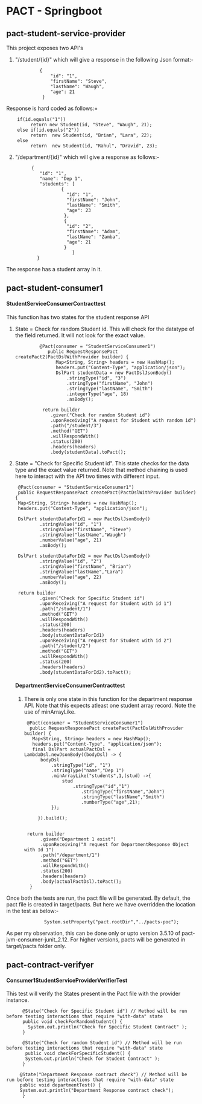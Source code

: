# PACT - Springboot

## pact-student-service-provider

This project exposes two API's
1) "/student/{id}" which will give a response in the following Json format:-

                {
                    "id": "1",
                    "firstName": "Steve",
                    "lastName": "Waugh",
                    "age": 21
                 }

Response is hard coded as follows:=

        if(id.equals("1"))
             return new Student(id, "Steve", "Waugh", 21);
        else if(id.equals("2"))
             return  new Student(id, "Brian", "Lara", 22);
        else
             return  new Student(id, "Rahul", "Dravid", 23);

2) "/department/{id}" which will give a response as follows:-

             {
                "id": "1",
                "name": "Dep 1",
                "students": [
                        {
                          "id": "1",
                          "firstName": "John",
                          "lastName": "Smith",
                          "age": 23
                         },
                         {
                          "id": "2",
                          "firstName": "Adam",
                          "lastName": "Zamba",
                          "age": 21
                         }
                            ]
               }
The response has a student array in it.

## pact-student-consumer1

#### StudentServiceConsumerContracttest

This function has two states for the student response API

1. State = Check for random Student id. This will check for the datatype of the field returned. It will not look for the exact value.

                
                @Pact(consumer = "StudentServiceConsumer1")
                   public RequestResponsePact createPact2(PactDslWithProvider builder) {
                      Map<String, String> headers = new HashMap();
                      headers.put("Content-Type", "application/json");
                      DslPart studentData = new PactDslJsonBody()
                          .stringType("id", "3")
                          .stringType("firstName", "John")
                          .stringType("lastName", "Smith")
                          .integerType("age", 18)
                          .asBody();

                 return builder
                    .given("Check for random Student id")
                    .uponReceiving("A request for Student with random id")
                    .path("/student/3")
                    .method("GET")
                    .willRespondWith()
                    .status(200)
                    .headers(headers)
                    .body(studentData).toPact();
                 

2. State = "Check for Specific Student id". This state checks for the data type and the exact value returned. Note that method chaining is used here to interact with the API two times with different input.

        @Pact(consumer = "StudentServiceConsumer1")
        public RequestResponsePact createPact(PactDslWithProvider builder) {
        Map<String, String> headers = new HashMap();
        headers.put("Content-Type", "application/json");

        DslPart studentDataForId1 = new PactDslJsonBody()
                .stringValue("id", "1")
                .stringValue("firstName", "Steve")
                .stringValue("lastName","Waugh")
                .numberValue("age", 21)
                .asBody();

        DslPart studentDataForId2 = new PactDslJsonBody()
                .stringValue("id", "2")
                .stringValue("firstName", "Brian")
                .stringValue("lastName","Lara")
                .numberValue("age", 22)
                .asBody();

        return builder
                .given("Check for Specific Student id")
                .uponReceiving("A request for Student with id 1")
                .path("/student/1")
                .method("GET")
                .willRespondWith()
                .status(200)
                .headers(headers)
                .body(studentDataForId1)
                .uponReceiving("A request for Student with id 2")
                .path("/student/2")
                .method("GET")
                .willRespondWith()
                .status(200)
                .headers(headers)
                .body(studentDataForId2).toPact();
                
   #### DepartmentServiceConsumerContracttest
   
   1) There is only one state in this function for the department response API. Note that this expects atleast one student array record. Note the use of minArrayLike.
   
           @Pact(consumer = "StudentServiceConsumer1")
            public RequestResponsePact createPact(PactDslWithProvider builder) {
             Map<String, String> headers = new HashMap();
             headers.put("Content-Type", "application/json");
             final DslPart actualPactDsl = LambdaDsl.newJsonBody((bodyDsl) -> {
                bodyDsl
                    .stringType("id", "1")
                    .stringType("name","Dep 1")
                    .minArrayLike("students",1,(stud) ->{
                        stud
                            .stringType("id","1")
                               .stringType("firstName","John")
                               .stringType("lastName","Smith")
                               .numberType("age",21);
                    });

               }).build();


           return builder
                .given("Department 1 exist")
                .uponReceiving("A request for DepartmentResponse Object with Id 1")
                .path("/department/1")
                .method("GET")
                .willRespondWith()
                .status(200)
                .headers(headers)
                .body(actualPactDsl).toPact();
            }

Once both the tests are run, the pact file will be generated. By default, the pact file is created in target/pacts. But here we have overridden the location in the test as below:-

                  System.setProperty("pact.rootDir","../pacts-poc");
                  
 As per my observation, this can be done only or upto version 3.5.10 of pact-jvm-consumer-junit_2.12. For higher versions, pacts will be generated in target/pacts folder only.
 
 ## pact-contract-verifyer
 
 #### Consumer1StudentServiceProviderVerifierTest
 
 This test will verify the States present in the Pact file with the provider instance.
 
          @State("Check for Specific Student id") // Method will be run before testing interactions that require "with-data" state
          public void checkForRandomStudent() {
            System.out.println("Check for Specific Student Contract" );
          }

          @State("Check for random Student id") // Method will be run before testing interactions that require "with-data" state
           public void checkForSpecificStudent() {
           System.out.println("Check for Student Contract" );
          } 

         @State("Department Response contract check") // Method will be run before testing interactions that require "with-data" state
         public void departmentTest() {
         System.out.println("Department Response contract check");
          }
 
 
